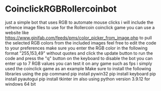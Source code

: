 # CoinclickRGBRollercoinbot
just a simple bot that uses RGB to automate mouse clicks i will include the refrence image files to use for the Rollercoin coinclick game
you can use a website like https://www.ginifab.com/feeds/pms/color_picker_from_image.php to pull the selected RGB colors from the 
included images feel free to edit the code to your preferences make sure you enter the RGB color in the following format "255,153,49"
without quotes and click the update button to run the code and press the "q" button on the keyboard to disable the bot
you can enter up to 7 RGB values you can test it on any game such as fps
i simply used the coinclick game as an example 
Make sure to install the following libraries using the pip command 
pip install pywin32
pip install keyboard
pip install pyautogui
pip install tkinter
im also using python version 3.9.12 for windows 64 bit
